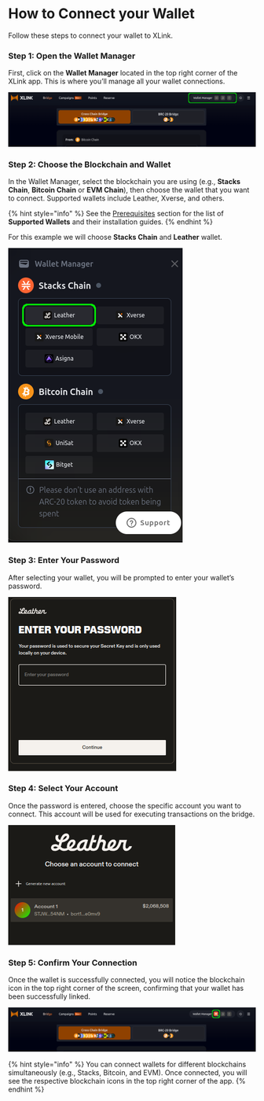 # How to Connect your Wallet

Follow these steps to connect your wallet to XLink.

### Step 1: Open the Wallet Manager

First, click on the **Wallet Manager** located in the top right corner of the XLink app. This is where you’ll manage all your wallet connections.

![Select Wallet Manager](../../.gitbook/assets/connecting-your-wallet/0-select-wallet-manager.png)

### Step 2: Choose the Blockchain and Wallet

In the Wallet Manager, select the blockchain you are using (e.g., **Stacks Chain**, **Bitcoin Chain** or **EVM Chain**), then choose the wallet that you want to connect. Supported wallets include Leather, Xverse, and others. 

{% hint style="info" %}
See the [Prerequisites](./prerequisites) section for the list of **Supported Wallets** and their installation guides.
{% endhint %}

For this example we will choose **Stacks Chain** and **Leather** wallet.

![Select Wallet](../../.gitbook/assets/connecting-your-wallet/1-select-wallet.png)

### Step 3: Enter Your Password

After selecting your wallet, you will be prompted to enter your wallet’s password.

![Enter Password](../../.gitbook/assets/connecting-your-wallet/2-introduce-password.png)

### Step 4: Select Your Account

Once the password is entered, choose the specific account you want to connect. This account will be used for executing transactions on the bridge.

![Select Account](../../.gitbook/assets/connecting-your-wallet/3-select-your-account.png)

### Step 5: Confirm Your Connection

Once the wallet is successfully connected, you will notice the blockchain icon in the top right corner of the screen, confirming that your wallet has been successfully linked.

![Check Wallet Connection](../../.gitbook/assets/connecting-your-wallet/4-check-connected-wallet.png)

{% hint style="info" %} You can connect wallets for different blockchains simultaneously (e.g., Stacks, Bitcoin, and EVM). Once connected, you will see the respective blockchain icons in the top right corner of the app. {% endhint %}

